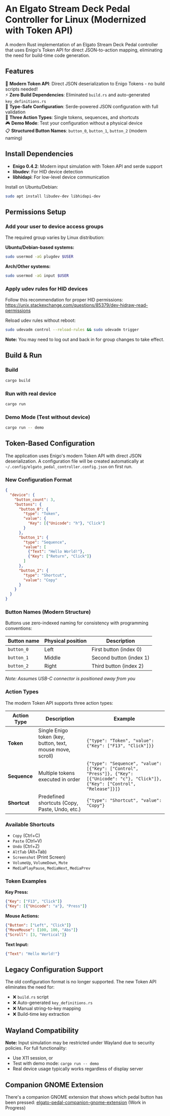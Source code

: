 # An Elgato Stream Deck Pedal Controller for Linux (Modernized with Token API)

A modern Rust implementation of an Elgato Stream Deck Pedal controller that uses Enigo's Token API for direct JSON-to-action mapping, eliminating the need for build-time code generation.

## Features

🚀 **Modern Token API**: Direct JSON deserialization to Enigo Tokens - no build scripts needed!  
⚡ **Zero Build Dependencies**: Eliminated `build.rs` and auto-generated `key_definitions.rs`  
🎯 **Type-Safe Configuration**: Serde-powered JSON configuration with full validation  
🔧 **Three Action Types**: Single tokens, sequences, and shortcuts  
🎮 **Demo Mode**: Test your configuration without a physical device  
📋 **Structured Button Names**: `button_0`, `button_1`, `button_2` (modern naming)

## Install Dependencies

- **Enigo 0.4.2**: Modern input simulation with Token API and serde support
- **libudev**: For HID device detection  
- **libhidapi**: For low-level device communication

Install on Ubuntu/Debian:
```bash
sudo apt install libudev-dev libhidapi-dev
```

## Permissions Setup

### Add your user to device access groups

The required group varies by Linux distribution:

**Ubuntu/Debian-based systems:**
```bash
sudo usermod -aG plugdev $USER
```

**Arch/Other systems:**
```bash
sudo usermod -aG input $USER
```

### Apply udev rules for HID devices

Follow this recommendation for proper HID permissions: https://unix.stackexchange.com/questions/85379/dev-hidraw-read-permissions

Reload udev rules without reboot:
```bash
sudo udevadm control --reload-rules && sudo udevadm trigger
```

**Note:** You may need to log out and back in for group changes to take effect.

## Build & Run

### Build
```bash
cargo build
```

### Run with real device
```bash
cargo run
```

### Demo Mode (Test without device)
```bash
cargo run -- demo
```

## Token-Based Configuration

The application uses Enigo's modern Token API with direct JSON deserialization. A configuration file will be created automatically at `~/.config/elgato_pedal_controller.config.json` on first run.

### New Configuration Format

```json
{
  "device": {
    "button_count": 3,
    "buttons": {
      "button_0": {
        "type": "Token",
        "value": {
          "Key": [{"Unicode": "h"}, "Click"]
        }
      },
      "button_1": {
        "type": "Sequence",
        "value": [
          {"Text": "Hello World!"},
          {"Key": ["Return", "Click"]}
        ]
      },
      "button_2": {
        "type": "Shortcut",
        "value": "Copy"
      }
    }
  }
}
```

### Button Names (Modern Structure)

Buttons use zero-indexed naming for consistency with programming conventions:

| Button name  | Physical position | Description |
|---|---|---|
| `button_0` | Left | First button (index 0) |
| `button_1` | Middle | Second button (index 1) |  
| `button_2` | Right | Third button (index 2) |

*Note: Assumes USB-C connector is positioned away from you*

### Action Types

The modern Token API supports three action types:

| Action Type | Description | Example |
|---|---|---|
| **Token** | Single Enigo token (key, button, text, mouse move, scroll) | `{"type": "Token", "value": {"Key": ["F13", "Click"]}}` |
| **Sequence** | Multiple tokens executed in order | `{"type": "Sequence", "value": [{"Key": ["Control", "Press"]}, {"Key": [{"Unicode": "c"}, "Click"]}, {"Key": ["Control", "Release"]}]}` |
| **Shortcut** | Predefined shortcuts (Copy, Paste, Undo, etc.) | `{"type": "Shortcut", "value": "Copy"}` |

### Available Shortcuts

- `Copy` (Ctrl+C)
- `Paste` (Ctrl+V)  
- `Undo` (Ctrl+Z)
- `AltTab` (Alt+Tab)
- `Screenshot` (Print Screen)
- `VolumeUp`, `VolumeDown`, `Mute`
- `MediaPlayPause`, `MediaNext`, `MediaPrev`

### Token Examples

**Key Press:**
```json
{"Key": ["F13", "Click"]}
{"Key": [{"Unicode": "a"}, "Press"]}
```

**Mouse Actions:**
```json
{"Button": ["Left", "Click"]}
{"MoveMouse": [100, 100, "Abs"]}
{"Scroll": [3, "Vertical"]}
```

**Text Input:**
```json
{"Text": "Hello World!"}
```

## Legacy Configuration Support

The old configuration format is no longer supported. The new Token API eliminates the need for:
- ❌ `build.rs` script
- ❌ Auto-generated `key_definitions.rs`  
- ❌ Manual string-to-key mapping
- ❌ Build-time key extraction

## Wayland Compatibility

**Note:** Input simulation may be restricted under Wayland due to security policies. For full functionality:
- Use X11 session, or  
- Test with demo mode: `cargo run -- demo`
- Real device usage typically works regardless of display server

## Companion GNOME Extension

There's a companion GNOME extension that shows which pedal button has been pressed: [elgato-pedal-companion-gnome-extension](https://github.com/UnJavaScripter/elgato-pedal-companion-gnome-extension) (Work in Progress)